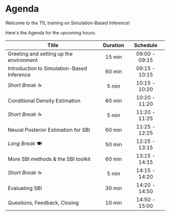 # Agenda

Welcome to the TfL training on Simulation-Based Inference!

Here's the Agenda for the upcoming hours:

| Title                                             | Duration |   Schedule    |
|---------------------------------------------------|:--------:|:-------------:|
| Greeting and setting up the environment           |  15 min  | 09:00 - 09:15 |
| Introduction to Simulation-Based Inference        |  60 min  | 09:15 - 10:15 |
| _Short Break_ ☕                                   |   5 min  | 10:15 - 10:20 |
| Conditional Density Estimation                    |  60 min  | 10:20 - 11:20 |
| _Short Break_ ☕                                   |   5 min  | 11:20 - 11:25 |
| Neural Posterior Estimation for SBI               |  60 min  | 11:25 - 12:25 |
| _Long Break_ 🍽️                                   |  50 min  | 12:25 - 13:15 |
| More SBI methods & the SBI toolkit                |  60 min  | 13:15 - 14:15 |
| _Short Break_ ☕                                   |   5 min  | 14:15 - 14:20 |
| Evaluating SBI                                    |  30 min  | 14:20 - 14:50 |
| Questions, Feedback, Closing                      |  10 min  | 14:50 - 15:00 |
